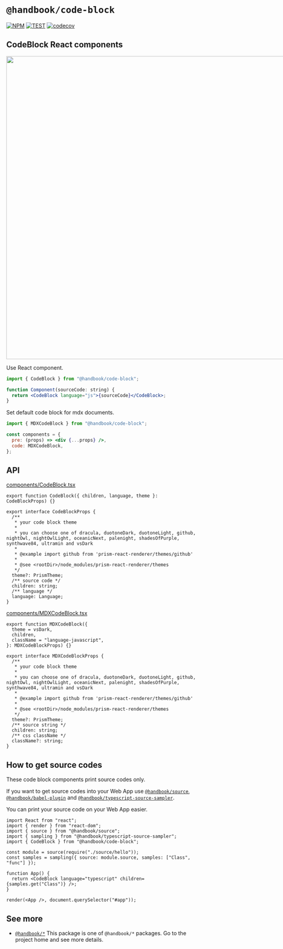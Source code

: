 # `@handbook/code-block`

[![NPM](https://img.shields.io/npm/v/@handbook/code-block.svg)](https://www.npmjs.com/package/@handbook/code-block)
[![TEST](https://github.com/rocket-hangar/handbook/workflows/Test/badge.svg)](https://github.com/rocket-hangar/handbook/actions?query=workflow%3ATest)
[![codecov](https://codecov.io/gh/rocket-hangar/handbook/branch/master/graph/badge.svg)](https://codecov.io/gh/rocket-hangar/handbook)

## CodeBlock React components

<a href="https://rocket-handbook-example.netlify.app" target="_blank">

  <img src="https://raw.githubusercontent.com/rocket-hangar/handbook/master/doc-assets/code-block.png" width="800" style="max-width: 800px" />

</a>

Use React component.

```jsx
import { CodeBlock } from "@handbook/code-block";

function Component(sourceCode: string) {
  return <CodeBlock language="js">{sourceCode}</CodeBlock>;
}
```

Set default code block for mdx documents.

```jsx
import { MDXCodeBlock } from "@handbook/code-block";

const components = {
  pre: (props) => <div {...props} />,
  code: MDXCodeBlock,
};
```

## API

<!-- source components/CodeBlock.tsx --pick "CodeBlockProps CodeBlock" -->

[components/CodeBlock.tsx](components/CodeBlock.tsx)

```tsx
export function CodeBlock({ children, language, theme }: CodeBlockProps) {}

export interface CodeBlockProps {
  /**
   * your code block theme
   *
   * you can choose one of dracula, duotoneDark, duotoneLight, github, nightOwl, nightOwlLight, oceanicNext, palenight, shadesOfPurple, synthwave84, ultramin and vsDark
   *
   * @example import github from 'prism-react-renderer/themes/github'
   *
   * @see <rootDir>/node_modules/prism-react-renderer/themes
   */
  theme?: PrismTheme;
  /** source code */
  children: string;
  /** language */
  language: Language;
}
```

<!-- /source -->

<!-- source components/MDXCodeBlock.tsx --pick "MDXCodeBlockProps MDXCodeBlock" -->

[components/MDXCodeBlock.tsx](components/MDXCodeBlock.tsx)

```tsx
export function MDXCodeBlock({
  theme = vsDark,
  children,
  className = "language-javascript",
}: MDXCodeBlockProps) {}

export interface MDXCodeBlockProps {
  /**
   * your code block theme
   *
   * you can choose one of dracula, duotoneDark, duotoneLight, github, nightOwl, nightOwlLight, oceanicNext, palenight, shadesOfPurple, synthwave84, ultramin and vsDark
   *
   * @example import github from 'prism-react-renderer/themes/github'
   *
   * @see <rootDir>/node_modules/prism-react-renderer/themes
   */
  theme?: PrismTheme;
  /** source string */
  children: string;
  /** css className */
  className?: string;
}
```

<!-- /source -->

## How to get source codes

These code block components print source codes only.

If you want to get source codes into your Web App use [`@handbook/source`](https://www.npmjs.com/package/@handbook/source), [`@handbook/babel-plugin`](https://www.npmjs.com/package/@handbook/babel-plugin) and [`@handbook/typescript-source-sampler`](https://www.npmjs.com/package/@handbook/typescript-source-sampler).

You can print your source code on your Web App easier.

```tsx
import React from "react";
import { render } from "react-dom";
import { source } from "@handbook/source";
import { sampling } from "@handbook/typescript-source-sampler";
import { CodeBlock } from "@handbook/code-block";

const module = source(require("./source/hello"));
const samples = sampling({ source: module.source, samples: ["Class", "func"] });

function App() {
  return <CodeBlock language="typescript" children={samples.get("Class")} />;
}

render(<App />, document.querySelector("#app"));
```

## See more

- [`@handbook/*`](https://github.com/rocket-hangar/handbook) This package is one of `@handbook/*` packages. Go to the project home and see more details.
